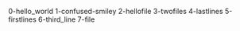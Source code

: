 0-hello_world
1-confused-smiley
2-hellofile
3-twofiles
4-lastlines
5-firstlines
6-third_line
7-file
